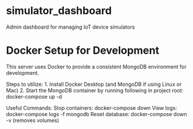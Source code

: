 # simulator_dashboard

Admin dashboard for managing IoT device simulators

# Docker Setup for Development

This server uses Docker to provide a consistent MongoDB environment for development.

Steps to utilize: 
    1. Install Docker Desktop (and MongoDB if using Linux or Mac)
    2. Start the MongoDB container by running following in project root: docker-compose up -d

Useful Commands:
    Stop containers: docker-compose down
    View logs: docker-compose logs -f mongodb
    Reset database: docker-compose down -v (removes volumes)